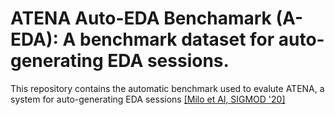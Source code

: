 # ATENA Auto-EDA Benchamark (A-EDA): A benchmark dataset for auto-generating EDA sessions.
This repository contains the automatic benchmark used to evalute ATENA, a system for auto-generating EDA sessions <a href="https://dl.acm.org/doi/abs/10.1145/3318464.3389779">  [Milo et Al, SIGMOD '20] </a>

##
